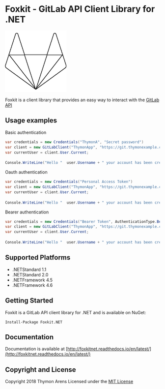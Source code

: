 # Foxkit - GitLab API Client Library for .NET

![Logo](foxkit.png)

Foxkit is a client library that provides an easy way to interact with the [GitLab API](https://docs.gitlab.com/ee/api/)

## Usage examples

Basic authentication
```c#
var credentials = new Credentials("ThymonA", "Secret password")
var client = new GitLabClient("ThymonApp", "https://git.thymonexample.com/", credentials);
var currentUser = client.User.Current;

Console.WriteLine("Hello "  user.Username + " your account has been created on " + user.CreatedAt)
```

Oauth authentication
```c#
var credentials = new Credentials("Personal Access Token")
var client = new GitLabClient("ThymonApp", "https://git.thymonexample.com/", credentials);
var currentUser = client.User.Current;

Console.WriteLine("Hello "  user.Username + " your account has been created on " + user.CreatedAt)
```

Bearer authentication
```c#
var credentials = new Credentials("Bearer Token", AuthenticationType.Bearer)
var client = new GitLabClient("ThymonApp", "https://git.thymonexample.com/", credentials);
var currentUser = client.User.Current;

Console.WriteLine("Hello "  user.Username + " your account has been created on " + user.CreatedAt)
```

## Supported Platforms 

* .NETStandard 1.1
* .NETStandard 2.0
* .NETFramework 4.5
* .NETFramework 4.6

## Getting Started

Foxkit is a GitLab API client library for .NET and is available on NuGet:
```console
Install-Package Foxkit.NET
```

## Documentation

Documentation is available at [http://foxkitnet.readthedocs.io/en/latest/](http://foxkitnet.readthedocs.io/en/latest/)

## Copyright and License
Copyright 2018 Thymon Arens
Licensed under the [MIT License](https://github.com/ThymonA/Foxkit.net/blob/master/LICENSE)
